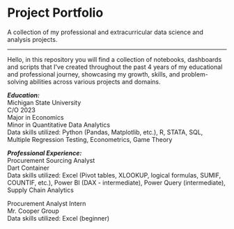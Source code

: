 # Project Portfolio

A collection of my professional and extracurricular data science and analysis projects.

---

Hello, in this repository you will find a collection of notebooks, dashboards and scripts that I've created throughout the past 4 years of my educational and professional journey, showcasing my growth, skills, and problem-solving abilities across various projects and domains.

**_Education:_**  
Michigan State University  
C/O 2023  
Major in Economics  
Minor in Quantitative Data Analytics  
Data skills utilized: Python (Pandas, Matplotlib, etc.), R, STATA, SQL, Multiple Regression Testing, Econometrics, Game Theory  

**_Professional Experience:_**  
Procurement Sourcing Analyst  
Dart Container  
Data skills utilized: Excel (Pivot tables, XLOOKUP, logical formulas, SUMIF, COUNTIF, etc.), Power BI (DAX - intermediate), Power Query (intermediate), Supply Chain Analytics

Procurement Analyst Intern  
Mr. Cooper Group  
Data skills utilized: Excel (beginner)  

